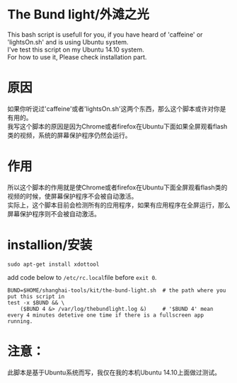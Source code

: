 The Bund light/外滩之光
==============

This bash script is usefull for you, if you have heard of 'caffeine' or 'lightsOn.sh' and is using Ubuntu system.  
I've test this script on my Ubuntu 14.10 system.  
For how to use it, Please check installation part.  



# 原因
如果你听说过'caffeine'或者'lightsOn.sh'这两个东西，那么这个脚本或许对你是有用的。  
我写这个脚本的原因是因为Chrome或者firefox在Ubuntu下面如果全屏观看flash类的视频，系统的屏幕保护程序仍然会运行。


# 作用
所以这个脚本的作用就是使Chrome或者firefox在Ubuntu下面全屏观看flash类的视频的时候，使屏幕保护程序不会被自动激活。  
实际上，这个脚本目前会检测所有的应用程序，如果有应用程序在全屏运行，那么屏幕保护程序则不会被自动激活。

# installion/安装
```
sudo apt-get install xdottool
```

add code below to `/etc/rc.local`file before `exit 0`.
```
BUND=$HOME/shanghai-tools/kit/the-bund-light.sh  # the path where you put this script in
test -x $BUND && \
    ($BUND 4 &> /var/log/thebundlight.log &)     # '$BUND 4' mean every 4 minutes detetive one time if there is a fullscreen app running.
```

# 注意：
此脚本是基于Ubuntu系统而写，我仅在我的本机Ubuntu 14.10上面做过测试。



